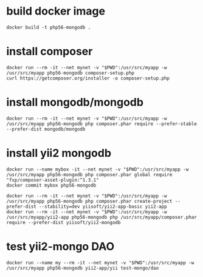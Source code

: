 
# build docker image

    docker build -t php56-mongodb .

# install composer

    docker run --rm -it --net mynet -v "$PWD":/usr/src/myapp -w /usr/src/myapp php56-mongodb composer-setup.php
    curl https://getcomposer.org/installer -o composer-setup.php

# install mongodb/mongodb

    docker run --rm -it --net mynet -v "$PWD":/usr/src/myapp -w /usr/src/myapp php56-mongodb php composer.phar require --prefer-stable --prefer-dist mongodb/mongodb

# install yii2 mongodb

    docker run --name mybox -it --net mynet -v "$PWD":/usr/src/myapp -w /usr/src/myapp php56-mongodb php composer.phar global require "fxp/composer-asset-plugin:^1.3.1"
    docker commit mybox php56-mongodb

    docker run --rm -it --net mynet -v "$PWD":/usr/src/myapp -w /usr/src/myapp php56-mongodb php composer.phar create-project --prefer-dist --stability=dev yiisoft/yii2-app-basic yii2-app
    docker run --rm -it --net mynet -v "$PWD":/usr/src/myapp -w /usr/src/myapp/yii2-app php56-mongodb php /usr/src/myapp/composer.phar require --prefer-dist yiisoft/yii2-mongodb

# test yii2-mongo DAO

    docker run --name my --rm -it --net mynet -v "$PWD":/usr/src/myapp -w /usr/src/myapp php56-mongodb yii2-app/yii test-mongo/dao
